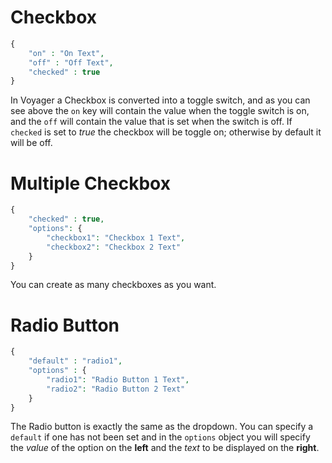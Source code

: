 # Checkbox

```php
{
    "on" : "On Text",
    "off" : "Off Text",
    "checked" : true
}
```

In Voyager a Checkbox is converted into a toggle switch, and as you can see above the `on` key will contain the value when the toggle switch is on, and the `off` will contain the value that is set when the switch is off. If `checked` is set to _true_ the checkbox will be toggle on; otherwise by default it will be off.

# Multiple Checkbox

```php
{
    "checked" : true,
    "options": {
        "checkbox1": "Checkbox 1 Text",
        "checkbox2": "Checkbox 2 Text"
    }
}
```

You can create as many checkboxes as you want.  

# Radio Button

```php
{
    "default" : "radio1",
    "options" : {
        "radio1": "Radio Button 1 Text",
        "radio2": "Radio Button 2 Text"
    }
}
```

The Radio button is exactly the same as the dropdown. You can specify a `default` if one has not been set and in the `options` object you will specify the _value_ of the option on the **left** and the _text_ to be displayed on the **right**.
